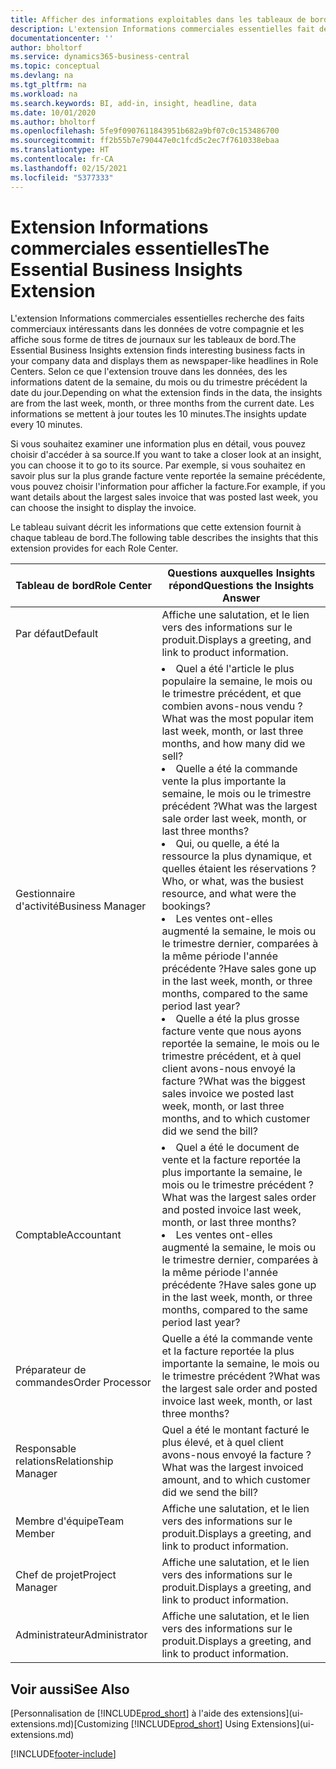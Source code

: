 ```yaml
---
title: Afficher des informations exploitables dans les tableaux de bord | Microsoft Docs
description: L'extension Informations commerciales essentielles fait défiler une série d'informations commerciales sur les tableaux de bord.
documentationcenter: ''
author: bholtorf
ms.service: dynamics365-business-central
ms.topic: conceptual
ms.devlang: na
ms.tgt_pltfrm: na
ms.workload: na
ms.search.keywords: BI, add-in, insight, headline, data
ms.date: 10/01/2020
ms.author: bholtorf
ms.openlocfilehash: 5fe9f0907611843951b682a9bf07c0c153486700
ms.sourcegitcommit: ff2b55b7e790447e0c1fcd5c2ec7f7610338ebaa
ms.translationtype: HT
ms.contentlocale: fr-CA
ms.lasthandoff: 02/15/2021
ms.locfileid: "5377333"
---
```

# <a name="the-essential-business-insights-extension"></a><span data-ttu-id="225ce-103">Extension Informations commerciales essentielles</span><span class="sxs-lookup"><span data-stu-id="225ce-103">The Essential Business Insights Extension</span></span>
<span data-ttu-id="225ce-104">L'extension Informations commerciales essentielles recherche des faits commerciaux intéressants dans les données de votre compagnie et les affiche sous forme de titres de journaux sur les tableaux de bord.</span><span class="sxs-lookup"><span data-stu-id="225ce-104">The Essential Business Insights extension finds interesting business facts in your company data and displays them as newspaper-like headlines in Role Centers.</span></span> <span data-ttu-id="225ce-105">Selon ce que l'extension trouve dans les données, des les informations datent de la semaine, du mois ou du trimestre précédent la date du jour.</span><span class="sxs-lookup"><span data-stu-id="225ce-105">Depending on what the extension finds in the data, the insights are from the last week, month, or three months from the current date.</span></span> <span data-ttu-id="225ce-106">Les informations se mettent à jour toutes les 10 minutes.</span><span class="sxs-lookup"><span data-stu-id="225ce-106">The insights update every 10 minutes.</span></span>  

<span data-ttu-id="225ce-107">Si vous souhaitez examiner une information plus en détail, vous pouvez choisir d'accéder à sa source.</span><span class="sxs-lookup"><span data-stu-id="225ce-107">If you want to take a closer look at an insight, you can choose it to go to its source.</span></span> <span data-ttu-id="225ce-108">Par exemple, si vous souhaitez en savoir plus sur la plus grande facture vente reportée la semaine précédente, vous pouvez choisir l'information pour afficher la facture.</span><span class="sxs-lookup"><span data-stu-id="225ce-108">For example, if you want details about the largest sales invoice that was posted last week, you can choose the insight to display the invoice.</span></span>

<span data-ttu-id="225ce-109">Le tableau suivant décrit les informations que cette extension fournit à chaque tableau de bord.</span><span class="sxs-lookup"><span data-stu-id="225ce-109">The following table describes the insights that this extension provides for each Role Center.</span></span>

|<span data-ttu-id="225ce-110">Tableau de bord</span><span class="sxs-lookup"><span data-stu-id="225ce-110">Role Center</span></span>|<span data-ttu-id="225ce-111">Questions auxquelles Insights répond</span><span class="sxs-lookup"><span data-stu-id="225ce-111">Questions the Insights Answer</span></span>|
|----|-----|
|<span data-ttu-id="225ce-112">Par défaut</span><span class="sxs-lookup"><span data-stu-id="225ce-112">Default</span></span>|<span data-ttu-id="225ce-113">Affiche une salutation, et le lien vers des informations sur le produit.</span><span class="sxs-lookup"><span data-stu-id="225ce-113">Displays a greeting, and link to product information.</span></span>|
|<span data-ttu-id="225ce-114">Gestionnaire d'activité</span><span class="sxs-lookup"><span data-stu-id="225ce-114">Business Manager</span></span>|<li> <span data-ttu-id="225ce-115">Quel a été l'article le plus populaire la semaine, le mois ou le trimestre précédent, et que combien avons-nous vendu ?</span><span class="sxs-lookup"><span data-stu-id="225ce-115">What was the most popular item last week, month, or last three months, and how many did we sell?</span></span><br><li> <span data-ttu-id="225ce-116">Quelle a été la commande vente la plus importante la semaine, le mois ou le trimestre précédent ?</span><span class="sxs-lookup"><span data-stu-id="225ce-116">What was the largest sale order last week, month, or last three months?</span></span><br><li> <span data-ttu-id="225ce-117">Qui, ou quelle, a été la ressource la plus dynamique, et quelles étaient les réservations ?</span><span class="sxs-lookup"><span data-stu-id="225ce-117">Who, or what, was the busiest resource, and what were the bookings?</span></span><br><li> <span data-ttu-id="225ce-118">Les ventes ont-elles augmenté la semaine, le mois ou le trimestre dernier, comparées à la même période l'année précédente ?</span><span class="sxs-lookup"><span data-stu-id="225ce-118">Have sales gone up in the last week, month, or three months, compared to the same period last year?</span></span><br><li> <span data-ttu-id="225ce-119">Quelle a été la plus grosse facture vente que nous ayons reportée la semaine, le mois ou le trimestre précédent, et à quel client avons-nous envoyé la facture ?</span><span class="sxs-lookup"><span data-stu-id="225ce-119">What was the biggest sales invoice we posted last week, month, or last three months, and to which customer did we send the bill?</span></span></li> |
|<span data-ttu-id="225ce-120">Comptable</span><span class="sxs-lookup"><span data-stu-id="225ce-120">Accountant</span></span>|<li> <span data-ttu-id="225ce-121">Quel a été le document de vente et la facture reportée la plus importante la semaine, le mois ou le trimestre précédent ?</span><span class="sxs-lookup"><span data-stu-id="225ce-121">What was the largest sales order and posted invoice last week, month, or last three months?</span></span><br><li> <span data-ttu-id="225ce-122">Les ventes ont-elles augmenté la semaine, le mois ou le trimestre dernier, comparées à la même période l'année précédente ?</span><span class="sxs-lookup"><span data-stu-id="225ce-122">Have sales gone up in the last week, month, or three months, compared to the same period last year?</span></span> |
|<span data-ttu-id="225ce-123">Préparateur de commandes</span><span class="sxs-lookup"><span data-stu-id="225ce-123">Order Processor</span></span>| <span data-ttu-id="225ce-124">Quelle a été la commande vente et la facture reportée la plus importante la semaine, le mois ou le trimestre précédent ?</span><span class="sxs-lookup"><span data-stu-id="225ce-124">What was the largest sale order and posted invoice last week, month, or last three months?</span></span>|
|<span data-ttu-id="225ce-125">Responsable relations</span><span class="sxs-lookup"><span data-stu-id="225ce-125">Relationship Manager</span></span>| <span data-ttu-id="225ce-126">Quel a été le montant facturé le plus élevé, et à quel client avons-nous envoyé la facture ?</span><span class="sxs-lookup"><span data-stu-id="225ce-126">What was the largest invoiced amount, and to which customer did we send the bill?</span></span>|
|<span data-ttu-id="225ce-127">Membre d'équipe</span><span class="sxs-lookup"><span data-stu-id="225ce-127">Team Member</span></span>| <span data-ttu-id="225ce-128">Affiche une salutation, et le lien vers des informations sur le produit.</span><span class="sxs-lookup"><span data-stu-id="225ce-128">Displays a greeting, and link to product information.</span></span>|
|<span data-ttu-id="225ce-129">Chef de projet</span><span class="sxs-lookup"><span data-stu-id="225ce-129">Project Manager</span></span>| <span data-ttu-id="225ce-130">Affiche une salutation, et le lien vers des informations sur le produit.</span><span class="sxs-lookup"><span data-stu-id="225ce-130">Displays a greeting, and link to product information.</span></span>|
|<span data-ttu-id="225ce-131">Administrateur</span><span class="sxs-lookup"><span data-stu-id="225ce-131">Administrator</span></span>| <span data-ttu-id="225ce-132">Affiche une salutation, et le lien vers des informations sur le produit.</span><span class="sxs-lookup"><span data-stu-id="225ce-132">Displays a greeting, and link to product information.</span></span>|

## <a name="see-also"></a><span data-ttu-id="225ce-133">Voir aussi</span><span class="sxs-lookup"><span data-stu-id="225ce-133">See Also</span></span>
<span data-ttu-id="225ce-134">[Personnalisation de [!INCLUDE[prod_short](includes/prod_short.md)] à l'aide des extensions](ui-extensions.md)</span><span class="sxs-lookup"><span data-stu-id="225ce-134">[Customizing [!INCLUDE[prod_short](includes/prod_short.md)] Using Extensions](ui-extensions.md)</span></span>


[!INCLUDE[footer-include](includes/footer-banner.md)]